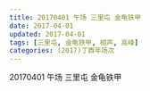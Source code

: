 ```yaml
---
title: 20170401 午场 三里屯 金龟铁甲
date: 2017-04-01
updated: 2017-04-01
tags: [三里屯, 金龟铁甲, 相声, 高峰] 
categories: (2017)丁酉年场次 
---
```

20170401 午场 三里屯 金龟铁甲